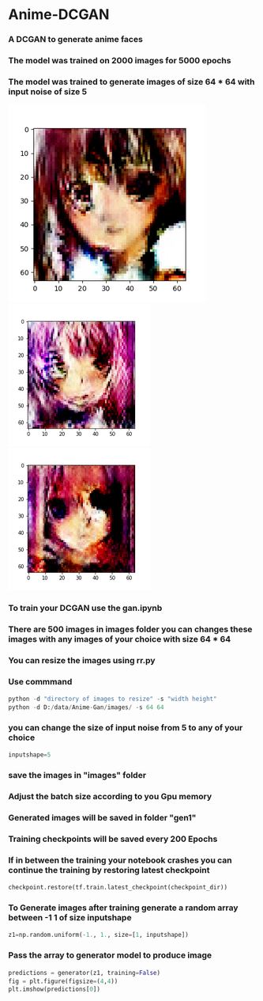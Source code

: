 # Anime-DCGAN
### A DCGAN to generate anime faces 
### The model was trained on 2000 images for 5000 epochs
### The model was trained to generate images of size 64 * 64 with input noise of size 5 
![Example 1](examples/32.png)<!-- --><br/>
![Example 2](examples/6578.png)<!-- --><br/>
![Example 3](examples/6996.png)<!-- --><br/>
### To train your DCGAN use the gan.ipynb 
### There are 500 images in images folder you can changes these images with any images of your choice with size 64 * 64 
### You can resize the images using rr.py
### Use commmand 
```python
python -d "directory of images to resize" -s "width height"
python -d D:/data/Anime-Gan/images/ -s 64 64
```
### you can change the size of input noise from 5 to any of your choice
```python
inputshape=5
```
### save the images in "images" folder
### Adjust the batch size according to you Gpu memory
### Generated images will be saved in folder "gen1" 
### Training checkpoints will be saved every 200 Epochs
### If in between the training your notebook crashes you can continue the training by restoring latest checkpoint
```python
checkpoint.restore(tf.train.latest_checkpoint(checkpoint_dir))
```
### To Generate images after training generate a random array between -1 1 of size inputshape 
```python
z1=np.random.uniform(-1., 1., size=[1, inputshape])
```
### Pass the array to generator model to produce image
```python
predictions = generator(z1, training=False)
fig = plt.figure(figsize=(4,4))
plt.imshow(predictions[0])
```
